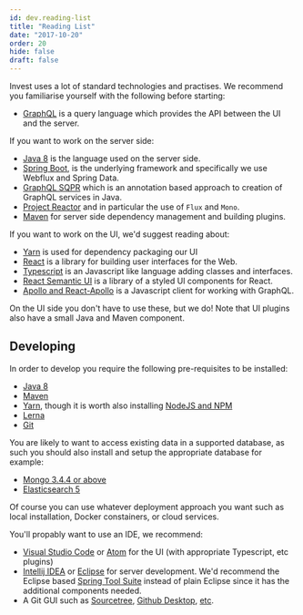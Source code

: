 ```yaml
---
id: dev.reading-list
title: "Reading List"
date: "2017-10-20"
order: 20
hide: false
draft: false
---
```


Invest uses a lot of standard technologies and practises. We recommend you familiarise yourself with the following before starting:

* [GraphQL](http://graphql.org/) is a query language which provides the API between the UI and the server.

If you want to work on the server side:

* [Java 8](https://www.oracle.com/uk/java/index.html) is the language used on the server side.
* [Spring Boot](https://projects.spring.io/spring-boot/), is the underlying framework and specifically we use Webflux and Spring Data.
* [GraphQL SQPR](https://github.com/leangen/graphql-spqr) which is an annotation based approach to creation of GraphQL services in Java.
* [Project Reactor](https://projectreactor.io/) and in particular the use of `Flux` and `Mono`.
* [Maven](https://maven.apache.org/) for server side dependency management and building plugins.

If you want to work on the UI, we'd suggest reading about:

* [Yarn](https://yarnpkg.com/lang/en/) is used for dependency packaging our UI 
* [React](https://reactjs.org/) is a library for building user interfaces for the Web.
* [Typescript](https://www.typescriptlang.org/) is an Javascript like language adding classes and interfaces.
* [React Semantic UI](https://react.semantic-ui.com) is a library of a styled UI components for React.
* [Apollo and React-Apollo](https://www.apollographql.com) is a Javascript client for working with GraphQL.

On the UI side you don't have to use these, but we do! Note that UI plugins also have a small Java and Maven component.

## Developing

In order to develop you require the following pre-requisites to be installed:

* [Java 8](https://www.oracle.com/uk/java/index.html)
* [Maven](https://maven.apache.org/)
* [Yarn](https://yarnpkg.com/lang/en/), though it is worth also installing [NodeJS and NPM](https://nodejs.org/en/)
* [Lerna](https://lernajs.io/)
* [Git](https://git-scm.com/) 

You are likely to want to access existing data in a supported database, as such you should also install and setup the appropriate database for example:

* [Mongo 3.4.4 or above](https://www.mongodb.com/)
* [Elasticsearch 5](https://www.elastic.co)

Of course you can use whatever deployment approach you want such as local installation, Docker constainers, or cloud services.

You'll propably want to use an IDE, we recommend:

* [Visual Studio Code](https://code.visualstudio.com/) or [Atom](https://atom.io/) for the UI (with appropriate Typescript, etc plugins)
* [Intellij IDEA](https://www.jetbrains.com/idea/) or [Eclipse](https://www.eclipse.org/) for server development. We'd recommend the Eclipse based [Spring Tool Suite](https://spring.io/tools) instead of plain Eclipse since it has the additional components needed.
* A Git GUI such as [Sourcetree](https://www.sourcetreeapp.com/), [Github Desktop](https://desktop.github.com/), [etc](https://git-scm.com/downloads/guis/).